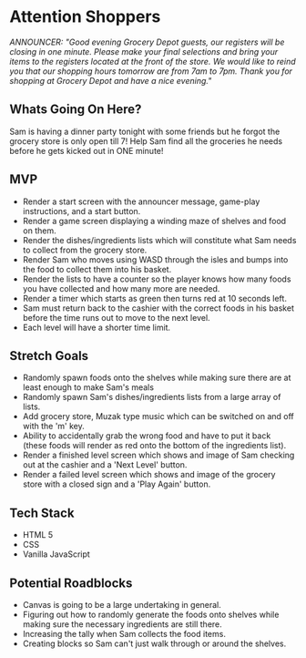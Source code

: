 # Attention Shoppers

_ANNOUNCER: "Good evening Grocery Depot guests, our registers will be closing in one minute. Please make your final selections and bring your items to the registers located at the front of the store. We would like to reind you that our shopping hours tomorrow are from 7am to 7pm. Thank you for shopping at Grocery Depot and have a nice evening."_

## Whats Going On Here?

Sam is having a dinner party tonight with some friends but he forgot the grocery store is only open till 7! Help Sam find all the groceries he needs before he gets kicked out in ONE minute!

## MVP

- Render a start screen with the announcer message, game-play instructions, and a start button.
- Render a game screen displaying a winding maze of shelves and food on them.
- Render the dishes/ingredients lists which will constitute what Sam needs to collect from the grocery store.
- Render Sam who moves using WASD through the isles and bumps into the food to collect them into his basket.
- Render the lists to have a counter so the player knows how many foods you have collected and how many more are needed.
- Render a timer which starts as green then turns red at 10 seconds left.
- Sam must return back to the cashier with the correct foods in his basket before the time runs out to move to the next level.
- Each level will have a shorter time limit.

## Stretch Goals

- Randomly spawn foods onto the shelves while making sure there are at least enough to make Sam's meals
- Randomly spawn Sam's dishes/ingredients lists from a large array of lists.
- Add grocery store, Muzak type music which can be switched on and off with the 'm' key.
- Ability to accidentally grab the wrong food and have to put it back (these foods will render as red onto the bottom of the ingredients list).
- Render a finished level screen which shows and image of Sam checking out at the cashier and a 'Next Level' button.
- Render a failed level screen which shows and image of the grocery store with a closed sign and a 'Play Again' button.

## Tech Stack

- HTML 5
- CSS
- Vanilla JavaScript

## Potential Roadblocks

- Canvas is going to be a large undertaking in general.
- Figuring out how to randomly generate the foods onto shelves while making sure the necessary ingredients are still there.
- Increasing the tally when Sam collects the food items.
- Creating blocks so Sam can't just walk through or around the shelves.
